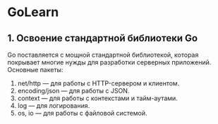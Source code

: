 # GoLearn

## 1. Освоение стандартной библиотеки Go
Go поставляется с мощной стандартной библиотекой, которая покрывает многие нужды для разработки серверных приложений. Основные пакеты:

1. net/http — для работы с HTTP-сервером и клиентом.
2. encoding/json — для работы с JSON.
3. context — для работы с контекстами и тайм-аутами.
4. log — для логирования.
5. os, io — для работы с файловой системой.

